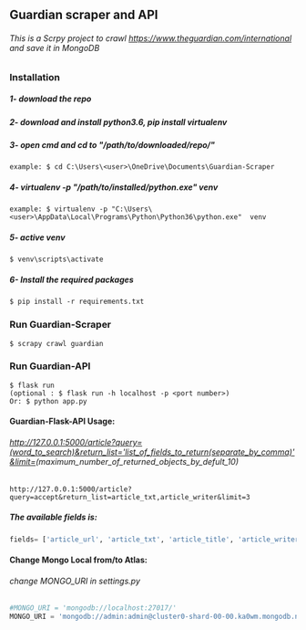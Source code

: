 ## Guardian scraper and API
###### This is a Scrpy project to crawl https://www.theguardian.com/international and save it in MongoDB
### Installation
##### 1- download the repo
##### 2- download and install  python3.6, pip install virtualenv
##### 3- open cmd and cd to "/path/to/downloaded/repo/"
```
example: $ cd C:\Users\<user>\OneDrive\Documents\Guardian-Scraper
```
##### 4- virtualenv -p "/path/to/installed/python.exe"  venv
```
example: $ virtualenv -p "C:\Users\<user>\AppData\Local\Programs\Python\Python36\python.exe"  venv
```
##### 5- active venv
```
$ venv\scripts\activate
```
##### 6- Install the required packages
```
$ pip install -r requirements.txt
```

### Run Guardian-Scraper
```
$ scrapy crawl guardian
```

### Run Guardian-API
```
$ flask run 
(optional : $ flask run -h localhost -p <port number>)
Or: $ python app.py
```
####  Guardian-Flask-API Usage:
###### http://127.0.0.1:5000/article?query=(word_to_search)&return_list='list_of_fields_to_return(separate_by_comma)'&limit=<int>(maximum_number_of_returned_objects_by_defult_10)
```
http://127.0.0.1:5000/article?query=accept&return_list=article_txt,article_writer&limit=3
```
##### The available fields is:
```python
fields= ['article_url', 'article_txt', 'article_title', 'article_writer', 'article_caption', 'article_time','category', 'subcategory_name', 'page_name']
```
####  Change Mongo Local from/to Atlas:
###### change MONGO_URI in settings.py
```python
#MONGO_URI = 'mongodb://localhost:27017/'
MONGO_URI = 'mongodb://admin:admin@cluster0-shard-00-00.ka0wm.mongodb.net:27017/?ssl=true&replicaSet=atlas-13yas1-shard-0&authSource=admin&retryWrites=true&w=majority'
```
